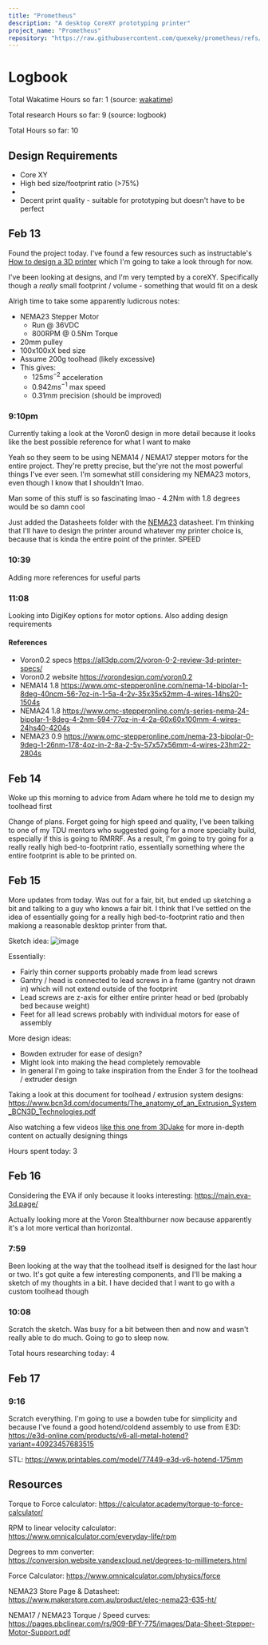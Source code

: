 ```yaml
---
title: "Prometheus"
description: "A desktop CoreXY prototyping printer"
project_name: "Prometheus"
repository: "https://raw.githubusercontent.com/quexeky/prometheus/refs/heads/main/LOGBOOK.md"
---
```

# Logbook

Total Wakatime Hours so far: 1 (source: [wakatime](https://waka.hackclub.com))

Total research Hours so far: 9 (source: logbook)

Total Hours so far: 10

## Design Requirements
- Core XY
- High bed size/footprint ratio (>75%)
- 
- Decent print quality - suitable for prototyping but doesn't have to be perfect


## Feb 13
Found the project today. I've found a few resources such as 
instructable's [How to design a 3D printer](https://www.instructables.com/How-to-Design-and-Build-a-3D-Printer/)
which I'm going to take a look through for now.

I've been looking at designs, and I'm very tempted by a coreXY. Specifically though a *really* small footprint / volume - 
something that would fit on a desk

Alrigh time to take some apparently ludicrous notes:
- NEMA23 Stepper Motor
    - Run @ 36VDC
    - 800RPM @ 0.5Nm Torque
- 20mm pulley
- 100x100xX bed size
- Assume 200g toolhead (likely excessive)
- This gives:
    - $125ms^{-2}$ acceleration
    - $0.942ms^{-1}$ max speed
    - $0.31mm$ precision (should be improved)

### 9:10pm
Currently taking a look at the Voron0 design in more detail because it looks like the best possible reference for what I want to make

Yeah so they seem to be using NEMA14 / NEMA17 stepper motors for the entire project. They're pretty precise, but the'yre not the most powerful things I've ever seen. I'm somewhat still considering my NEMA23 motors, even though I know that I shouldn't lmao.

Man some of this stuff is so fascinating lmao - 4.2Nm with 1.8 degrees would be so damn cool

Just added the Datasheets folder with the [NEMA23](/Datasheets/NEMA23.pdf) datasheet. I'm thinking that I'll have to design the printer around whatever my printer choice is, because that is kinda the entire point of the printer. SPEED

### 10:39
Adding more references for useful parts

### 11:08
Looking into DigiKey options for motor options. Also adding design requirements

#### References
- Voron0.2 specs https://all3dp.com/2/voron-0-2-review-3d-printer-specs/
- Voron0.2 website https://vorondesign.com/voron0.2
- NEMA14 1.8 https://www.omc-stepperonline.com/nema-14-bipolar-1-8deg-40ncm-56-7oz-in-1-5a-4-2v-35x35x52mm-4-wires-14hs20-1504s
- NEMA24 1.8 https://www.omc-stepperonline.com/s-series-nema-24-bipolar-1-8deg-4-2nm-594-77oz-in-4-2a-60x60x100mm-4-wires-24hs40-4204s
- NEMA23 0.9 https://www.omc-stepperonline.com/nema-23-bipolar-0-9deg-1-26nm-178-4oz-in-2-8a-2-5v-57x57x56mm-4-wires-23hm22-2804s

## Feb 14
Woke up this morning to advice from Adam where he told me to design my toolhead first

Change of plans. Forget going for high speed and quality, I've been talking to one of my
TDU mentors who suggested going for a more specialty build, especially if this is going to 
RMRRF. As a result, I'm going to try going for a really really high bed-to-footprint ratio,
essentially something where the entire footprint is able to be printed on.


## Feb 15
More updates from today. Was out for a fair, bit, but ended up sketching a bit and talking to a guy who knows
a fair bit. I think that I've settled on the idea of essentially going for a really high bed-to-footprint
ratio and then makiong a reasonable desktop printer from that.

Sketch idea: 
![image](https://cdn.hack.pet/slackcdn/f102960383e244d649587c667af417c2.jpg)

Essentially:
- Fairly thin corner supports probably made from lead screws
- Gantry / head is connected to lead screws in a frame (gantry not drawn in) which will not extend outside of the footprint
- Lead screws are z-axis for either entire printer head or bed (probably bed because weight)
- Feet for all lead screws probably with individual motors for ease of assembly


More design ideas:
- Bowden extruder for ease of design?
- Might look into making the head completely removable
- In general I'm going to take inspiration from the Ender 3 for the toolhead / extruder design

Taking a look at this document for toolhead / extrusion system designs: 
https://www.bcn3d.com/documents/The_anatomy_of_an_Extrusion_System_BCN3D_Technologies.pdf

Also watching a few videos [like this one from 3DJake](https://www.youtube.com/watch?v=NMfFirtB1D4)
for more in-depth content on actually designing things

Hours spent today: 3

## Feb 16
Considering the EVA if only because it looks interesting: https://main.eva-3d.page/ 

Actually looking more at the Voron Stealthburner now because apparently it's a lot more vertical
than horizontal.

### 7:59
Been looking at the way that the toolhead itself is designed for the last hour or two. It's got quite a few interesting
components, and I'll be making a sketch of my thoughts in a bit. I have decided that I want to go with a custom
toolhead though

### 10:08
Scratch the sketch. Was busy for a bit between then and now and wasn't really able to do much. Going to go to sleep now.

Total hours researching today: 4

## Feb 17
### 9:16
Scratch everything. I'm going to use a bowden tube for simplicity and because I've found a good hotend/coldend assembly to
use from E3D: https://e3d-online.com/products/v6-all-metal-hotend?variant=40923457683515

STL: https://www.printables.com/model/77449-e3d-v6-hotend-175mm

## Resources
Torque to Force calculator: https://calculator.academy/torque-to-force-calculator/

RPM to linear velocity calculator: https://www.omnicalculator.com/everyday-life/rpm

Degrees to mm converter: https://conversion.website.yandexcloud.net/degrees-to-millimeters.html

Force Calculator: https://www.omnicalculator.com/physics/force

NEMA23 Store Page & Datasheet: https://www.makerstore.com.au/product/elec-nema23-635-ht/

NEMA17 / NEMA23 Torque / Speed curves: https://pages.pbclinear.com/rs/909-BFY-775/images/Data-Sheet-Stepper-Motor-Support.pdf

